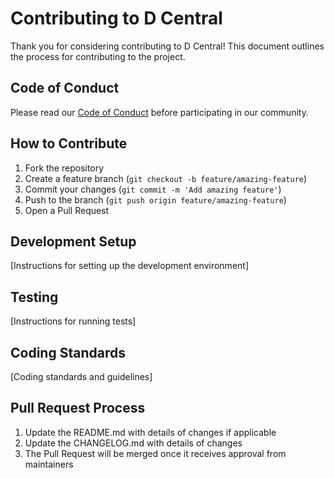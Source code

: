 # Contributing to D Central

Thank you for considering contributing to D Central! This document outlines the process for contributing to the project.

## Code of Conduct

Please read our [Code of Conduct](CODE_OF_CONDUCT.md) before participating in our community.

## How to Contribute

1. Fork the repository
2. Create a feature branch (`git checkout -b feature/amazing-feature`)
3. Commit your changes (`git commit -m 'Add amazing feature'`)
4. Push to the branch (`git push origin feature/amazing-feature`)
5. Open a Pull Request

## Development Setup

[Instructions for setting up the development environment]

## Testing

[Instructions for running tests]

## Coding Standards

[Coding standards and guidelines]

## Pull Request Process

1. Update the README.md with details of changes if applicable
2. Update the CHANGELOG.md with details of changes
3. The Pull Request will be merged once it receives approval from maintainers
